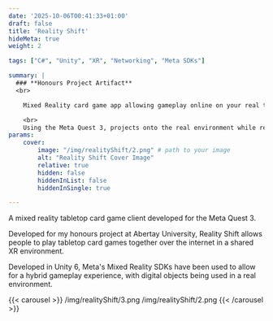 ```yaml
---
date: '2025-10-06T00:41:33+01:00'
draft: false
title: 'Reality Shift'
hideMeta: true
weight: 2

tags: ["C#", "Unity", "XR", "Networking", "Meta SDKs"]

summary: |
  ### **Honours Project Artifact**
  <br>

    Mixed Reality card game app allowing gameplay online on your real tabletop!

    <br>
    Using the Meta Quest 3, projects onto the real environment while representing players with estimated full body avatars.
params:
    cover:
        image: "/img/realityShift/2.png" # path to your image
        alt: "Reality Shift Cover Image"
        relative: true
        hidden: false
        hiddenInList: false
        hiddenInSingle: true

---
```

A mixed reality tabletop card game client developed for the Meta Quest 3.

Developed for my honours project at Abertay University, Reality Shift allows people to play tabletop card games together over the internet in a shared XR environment.

Developed in Unity 6, Meta's Mixed Reality SDKs have been used to allow for a hybrid gameplay experience, with digital objects being used in a real environment.

{{< carousel >}}
/img/realityShift/3.png
/img/realityShift/2.png
{{< /carousel >}}